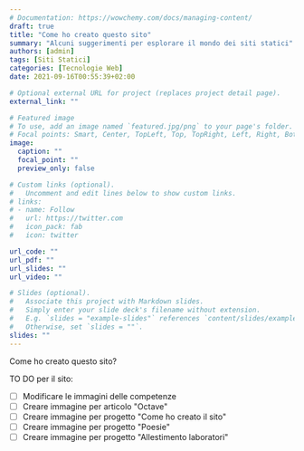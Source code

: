 ```yaml
---
# Documentation: https://wowchemy.com/docs/managing-content/
draft: true
title: "Come ho creato questo sito"
summary: "Alcuni suggerimenti per esplorare il mondo dei siti statici"
authors: [admin]
tags: [Siti Statici]
categories: [Tecnologie Web]
date: 2021-09-16T00:55:39+02:00

# Optional external URL for project (replaces project detail page).
external_link: ""

# Featured image
# To use, add an image named `featured.jpg/png` to your page's folder.
# Focal points: Smart, Center, TopLeft, Top, TopRight, Left, Right, BottomLeft, Bottom, BottomRight.
image:
  caption: ""
  focal_point: ""
  preview_only: false

# Custom links (optional).
#   Uncomment and edit lines below to show custom links.
# links:
# - name: Follow
#   url: https://twitter.com
#   icon_pack: fab
#   icon: twitter

url_code: ""
url_pdf: ""
url_slides: ""
url_video: ""

# Slides (optional).
#   Associate this project with Markdown slides.
#   Simply enter your slide deck's filename without extension.
#   E.g. `slides = "example-slides"` references `content/slides/example-slides.md`.
#   Otherwise, set `slides = ""`.
slides: ""
---
```


Come ho creato questo sito?

TO DO per il sito:

- [ ] Modificare le immagini delle competenze
- [ ] Creare immagine per articolo "Octave"
- [ ] Creare immagine per progetto "Come ho creato il sito"
- [ ] Creare immagine per progetto "Poesie"
- [ ] Creare immagine per progetto "Allestimento laboratori"
